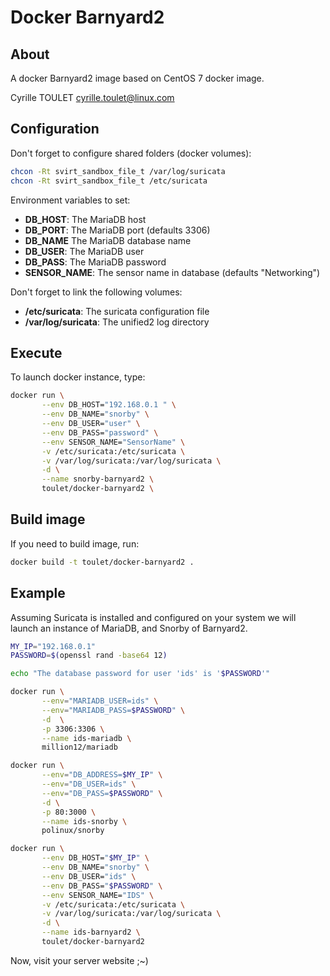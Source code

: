 # Docker Barnyard2
## About

A docker Barnyard2 image based on CentOS 7 docker image.

Cyrille TOULET <cyrille.toulet@linux.com>


## Configuration

Don't forget to configure shared folders (docker volumes):
```bash
chcon -Rt svirt_sandbox_file_t /var/log/suricata
chcon -Rt svirt_sandbox_file_t /etc/suricata
```

Environment variables to set:
 - **DB_HOST**: The MariaDB host
 - **DB_PORT**: The MariaDB port (defaults 3306)
 - **DB_NAME** The MariaDB database name
 - **DB_USER**: The MariaDB user
 - **DB_PASS**: The MariaDB password
 - **SENSOR_NAME**: The sensor name in database (defaults "Networking")


Don't forget to link the following volumes:
 - **/etc/suricata**: The suricata configuration file
 - **/var/log/suricata**: The unified2 log directory



## Execute

To launch docker instance, type:
```bash
docker run \
       --env DB_HOST="192.168.0.1 " \
       --env DB_NAME="snorby" \
       --env DB_USER="user" \
       --env DB_PASS="password" \
       --env SENSOR_NAME="SensorName" \
       -v /etc/suricata:/etc/suricata \
       -v /var/log/suricata:/var/log/suricata \
       -d \
       --name snorby-barnyard2 \
       toulet/docker-barnyard2 \
```



## Build image

If you need to build image, run:
```bash
docker build -t toulet/docker-barnyard2 .
```



## Example

Assuming Suricata is installed and configured on your system
we will launch an instance of MariaDB, and Snorby of Barnyard2.


```bash
MY_IP="192.168.0.1"
PASSWORD=$(openssl rand -base64 12)

echo "The database password for user 'ids' is '$PASSWORD'"

docker run \
       --env="MARIADB_USER=ids" \
       --env="MARIADB_PASS=$PASSWORD" \
       -d  \
       -p 3306:3306 \
       --name ids-mariadb \
       million12/mariadb

docker run \
       --env="DB_ADDRESS=$MY_IP" \
       --env="DB_USER=ids" \
       --env="DB_PASS=$PASSWORD" \
       -d \
       -p 80:3000 \
       --name ids-snorby \
       polinux/snorby

docker run \
       --env DB_HOST="$MY_IP" \
       --env DB_NAME="snorby" \
       --env DB_USER="ids" \
       --env DB_PASS="$PASSWORD" \
       --env SENSOR_NAME="IDS" \
       -v /etc/suricata:/etc/suricata \
       -v /var/log/suricata:/var/log/suricata \
       -d \
       --name ids-barnyard2 \
       toulet/docker-barnyard2
```

Now, visit your server website ;~)
